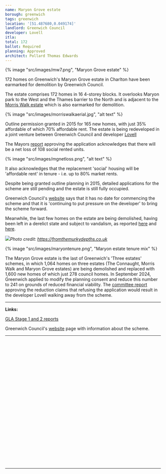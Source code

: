 ```yaml
---
name: Maryon Grove estate 
borough: greenwich
tags: greenwich
location: '[51.487680,0.049174]'
landlord: Greenwich Council
developer: Lovell
itla:
total: 172
ballot: Required
planning: Approved
architect: Pollard Thomas Edwards
---
```

{% image "src/images/mw7.png", "Maryon Grove estate" %}

172 homes on Greenwich's Maryon Grove estate in Charlton have been earmarked for demolition by Greenwich Council. 

The estate comprises 172 homes in 16 4-storey blocks. It overlooks Maryon park to the West and the Thames barrier to the North and is adjacent to the [Morris Walk estate](https://www.estatewatch.london/estates/greenwich/morriswalk/) which is also earmarked for demolition. 

{% image "src/images/morriswalkaerial.jpg", "alt text" %}

Outline permission granted in 2015 for 165 new homes, with just 35% affordable of which 70% affordable rent. The estate is being redeveloped in a joint venture between Greenwich Council and developer [Lovell](https://www.lovell.co.uk/)

The Mayors [report](https://www.london.gov.uk/sites/default/files/public%3A//public%3A//PAWS/media_id_251849///one_woolwich_maryon_road_report.pdf) approving the application acknowledges that there will be a net loss of 108 social rented units.

{% image "src/images/mgnetloss.png", "alt text" %}

It also acknowledges that the replacement 'social' housing will be 'affordable rent' in tenure - i.e. up to 80% market rents.

Despite being granted outline planning in 2015, detailed applications for the scheme are still pending and the estate is still fully occupied.

Greenwich Council's [website](https://www.royalgreenwich.gov.uk/info/200200/regeneration/142/woolwich_regeneration/2) says that it has no date for commencing the scheme and that it is 'continuing to put pressure on the developer' to bring the scheme forward.

Meanwhile, the last few homes on the estate are being demolished, having been left in a derelict state and subject to vandalism, as reported [here](https://853.london/2023/03/31/derelict-maryon-grove-estate-left-open-to-the-elements-will-be-fenced-off-soon-council-insists/) and [here](https://www.fromthemurkydepths.co.uk/2024/09/11/one-woowich-estate-project-set-to-see-cut-in-new-greenwich-council-homes/).

![](https://www.fromthemurkydepths.co.uk/wp-content/uploads/2023/04/Woolwich-estate-maryon-grove-78-1024x768.jpg)*Photo credit: https://fromthemurkydepths.co.uk*

{% image "src/images/maryontenure.png", "Maryon estate tenure mix" %}

The Maryon Grove estate is the last of Greenwich's 'Three estates' schemes, in which 1,064 homes on three estates (The Connaught, Morris Walk and Maryon Grove estates) are being demolished and replaced with 1,600 new homes of which just 278 council homes. In September 2024, Greenwich applied to modify the planning consent and reduce this number to 241 on grounds of reduced financial viability. The [committee report](https://greenwich.moderngov.co.uk/documents/s8304/Woolwich%20Estates%20Maryon%20Road%20Grove.pdf) approving the reduction claims that refusing the application would result in the developer Lovell walking away from the scheme. 

---

__Links:__


[GLA Stage 1 and 2 reports](https://www.london.gov.uk/sites/default/files/public%3A//public%3A//PAWS/media_id_251849///one_woolwich_maryon_road_report.pdf)

Greenwich Council's [website](https://www.royalgreenwich.gov.uk/info/200200/regeneration/142/woolwich_regeneration/2) page with information about the scheme.


---

<!------------THE CODE BELOW RENDERS THE MAP - DO NOT EDIT! ---------------------------->

<div id="map" style="width: 100%; height: 400px;"></div>

<script>
  var map = L.map('map').setView({{ location }}, 13);
  L.tileLayer('https://tile.openstreetmap.org/{z}/{x}/{y}.png', {
  maxZoom: 19,
attribution: '&copy; <a href="http://www.openstreetmap.org/copyright">OpenStreetMap</a>'
}).addTo(map);
var circle = L.circle({{ location }}, {
    color: 'red',
    fillColor: '#f03',
    fillOpacity: 0.5,
    radius: 500
}).addTo(map);
</script>

---
